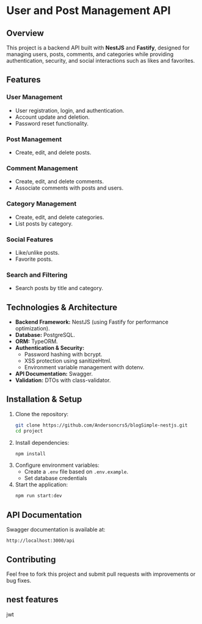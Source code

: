 # User and Post Management API

## Overview

This project is a backend API built with **NestJS** and **Fastify**, designed for managing users, posts, comments, and categories while providing authentication, security, and social interactions such as likes and favorites.

## Features

### User Management

- User registration, login, and authentication.
- Account update and deletion.
- Password reset functionality.

### Post Management

- Create, edit, and delete posts.

### Comment Management

- Create, edit, and delete comments.
- Associate comments with posts and users.

### Category Management

- Create, edit, and delete categories.
- List posts by category.

### Social Features

- Like/unlike posts.
- Favorite posts.

### Search and Filtering

- Search posts by title and category.

## Technologies & Architecture

- **Backend Framework:** NestJS (using Fastify for performance optimization).
- **Database:** PostgreSQL.
- **ORM:** TypeORM.
- **Authentication & Security:**
  - Password hashing with bcrypt.
  - XSS protection using sanitizeHtml.
  - Environment variable management with dotenv.
- **API Documentation:** Swagger.
- **Validation:** DTOs with class-validator.

## Installation & Setup

1. Clone the repository:
   ```sh
   git clone https://github.com/Andersoncrs5/blogSimple-nestjs.git
   cd project
   ```
2. Install dependencies:
   ```sh
   npm install
   ```
3. Configure environment variables:
   - Create a `.env` file based on `.env.example`.
   - Set database credentials
4. Start the application:
   ```sh
   npm run start:dev
   ```

## API Documentation

Swagger documentation is available at:

```
http://localhost:3000/api
```

## Contributing

Feel free to fork this project and submit pull requests with improvements or bug fixes.

## nest features

jwt

